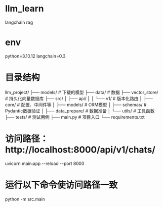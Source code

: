 # llm_learn
langchain rag

# env
python=3.10.12
langchain=0.3

# 目录结构
llm_project/
├── models/        # 下载的模型
├── data/          # 数据
├── vector_store/  # 持久化向量数据库
├── src/
│   ├── api/
│   │   └── v1/    # 版本化路由
│   ├── core/      # 配置、中间件等
│   ├── models/    # ORM模型
│   ├── schemas/   # Pydantic数据验证
│   ├── data_prepare/ # 数据准备
│   └── utils/     # 工具函数
├── tests/         # 测试用例
├── main.py        # 项目入口
└── requirements.txt

# 访问路径：http://localhost:8000/api/v1/chats/
uvicorn main:app --reload --port 8000
# 运行以下命令使访问路径一致
python -m src.main


